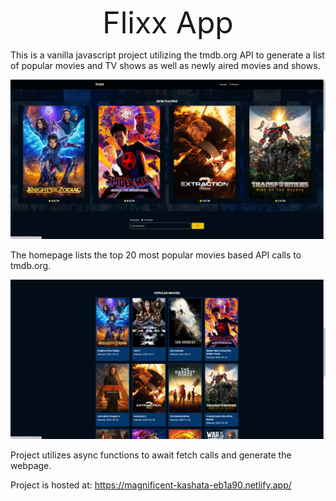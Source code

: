 <p style = "text-align: center"><font size = "15">Flixx App </font></p>

This is a vanilla javascript project utilizing the tmdb.org API to generate a list of popular movies and TV shows as well as newly aired movies and shows.

<img src="./images/Homepage.png" alt="Home Page">

The homepage lists the top 20 most popular movies based API calls to tmdb.org.

<img src="./images/image.png" alt ="Top 20">

Project utilizes async functions to await fetch calls and generate the webpage.

Project is hosted at: https://magnificent-kashata-eb1a90.netlify.app/
